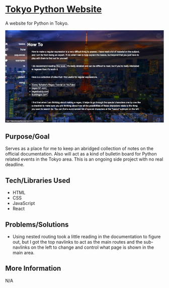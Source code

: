 # [Tokyo Python Website](https://tokyopython.com)
A website for Python in Tokyo.

![Screenshot](screenshot.jpg)

## Purpose/Goal
Serves as a place for me to keep an abridged collection of notes on the official documentation. Also will act as a kind of bulletin board for Python related events in the Tokyo area. This is an ongoing side project with no real deadline.

## Tech/Libraries Used
* HTML
* CSS
* JavaScript
* React

## Problems/Solutions
* Using nested routing took a little reading in the documentation to figure out, but I got the top navlinks to act as the main routes and the sub-navlinks on the left to change and control what page is shown in the main area.

## More Information
N/A
